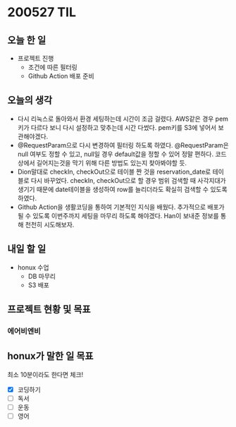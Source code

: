 # 200527 TIL

## 오늘 한 일

- 프로젝트 진행
  - 조건에 따른 필터링
  - Github Action 배포 준비

## 오늘의 생각

- 다시 리눅스로 돌아와서 환경 세팅하는데 시간이 조금 걸렸다. AWS같은 경우 pem키가 다르다 보니 다시 설정하고 맞추는데 시간 다썼다. pem키를 S3에 넣어서 보관해야겠다.
- @RequestParam으로 다시 변경하여 필터링 하도록 하였다. @RequestParam은 null 여부도 정할 수 있고, null일 경우 default값을 정할 수 있어 정말 편하다. 코드상에서 길어지는것을 막기 위해 다른 방법도 있는지 찾아봐야할 듯.
- Dion말대로 checkIn, checkOut으로 테이블 짠 것을 reservation_date로 테이블로 다시 바꾸었다. checkIn, checkOut으로 할 경우 범위 검색할 때 사각지대가 생기기 때문에 date테이블을 생성하여 row를 늘리더라도 확실히 검색할 수 있도록 하였다.
- Github Action을 생활코딩을 통하여 기본적인 지식을 배웠다. 추가적으로 배포가 될 수 있도록 이번주까지 세팅을 마무리 하도록 해야겠다. Han이 보내준 정보를 통해 천천히 시도해보자. 

## 내일 할 일

- honux 수업
  - DB 마무리
  - S3 배포

## 프로젝트 현황 및 목표

### 에어비엔비

## honux가 말한 일 목표

최소 10분이라도 한다면 체크!

- [x] 코딩하기
- [ ] 독서
- [ ] 운동
- [ ] 영어